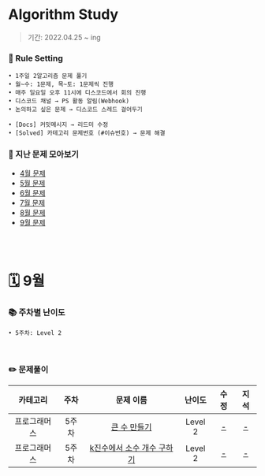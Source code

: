 # Algorithm Study
> 기간: 2022.04.25 ~ ing  

### 📌 Rule Setting
    • 1주일 2알고리즘 문제 풀기
    • 월~수: 1문제, 목~토: 1문제씩 진행
    • 매주 일요일 오후 11시에 디스코드에서 회의 진행
    • 디스코드 채널 → PS 활동 알림(Webhook)
    • 논의하고 싶은 문제 → 디스코드 스레드 걸어두기

```
• [Docs] 커밋메시지 → 리드미 수정
• [Solved] 카테고리 문제번호 (#이슈번호) → 문제 해결 
```

### 👀 지난 문제 모아보기
- [4월 문제](모아보기/4월문제.md)
- [5월 문제](모아보기/5월문제.md)
- [6월 문제](모아보기/6월문제.md)
- [7월 문제](모아보기/7월문제.md)
- [8월 문제](모아보기/8월문제.md)
- [9월 문제](모아보기/9월문제.md)

</br></br>

# 🗓 9월
### 📚 주차별 난이도
    • 5주차: Level 2
</br>

### ✏️ 문제풀이
| 카테고리 | 주차 | 문제 이름 | 난이도 | 수정 | 지석 |  
| :----------: | :----------: | :----------: | :----------: | :----------: | :----------: | 
| 프로그래머스 | 5주차 | [큰 수 만들기](https://school.programmers.co.kr/learn/courses/30/lessons/42883?language=swift) | Level 2 | [-]() | [-]() |
| 프로그래머스 | 5주차 | [k진수에서 소수 개수 구하기](https://school.programmers.co.kr/learn/courses/30/lessons/92335) | Level 2 | [-]() | [-]() |
